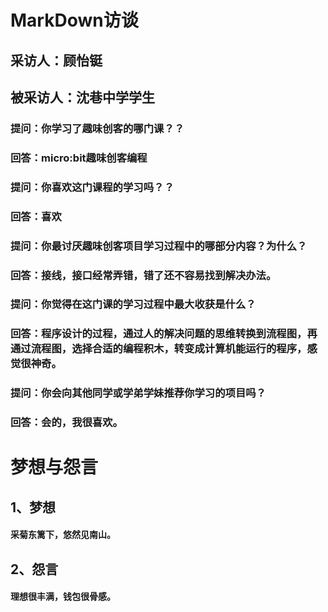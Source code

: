 # MarkDown访谈
## 采访人：顾怡铤
## 被采访人：沈巷中学学生

### 提问：你学习了趣味创客的哪门课？？
### 回答：micro:bit趣味创客编程

### 提问：你喜欢这门课程的学习吗？？
### 回答：喜欢

### 提问：你最讨厌趣味创客项目学习过程中的哪部分内容？为什么？
### 回答：接线，接口经常弄错，错了还不容易找到解决办法。

### 提问：你觉得在这门课的学习过程中最大收获是什么？
### 回答：程序设计的过程，通过人的解决问题的思维转换到流程图，再通过流程图，选择合适的编程积木，转变成计算机能运行的程序，感觉很神奇。


### 提问：你会向其他同学或学弟学妹推荐你学习的项目吗？
### 回答：会的，我很喜欢。
 
 
 
  
# 梦想与怨言
## 1、梦想
#### 采菊东篱下，悠然见南山。


## 2、怨言

#### 理想很丰满，钱包很骨感。

